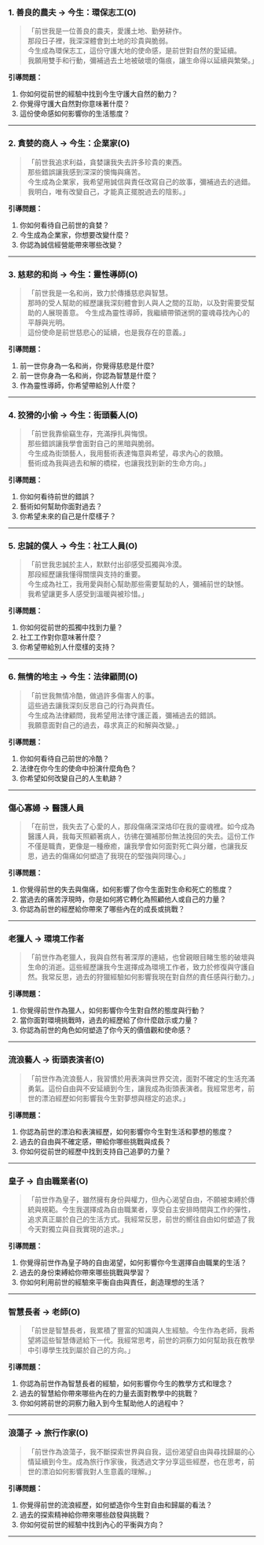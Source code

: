 
### 1. 善良的農夫 → 今生：環保志工(O)

> 「前世我是一位善良的農夫，愛護土地、勤勞耕作。  
> 那段日子裡，我深深體會到土地的珍貴與脆弱。  
> 今生成為環保志工，這份守護大地的使命感，是前世對自然的愛延續。  
> 我願用雙手和行動，彌補過去土地被破壞的傷痕，讓生命得以延續與繁榮。」

**引導問題：**  
1. 你如何從前世的經驗中找到今生守護大自然的動力？  
2. 你覺得守護大自然對你意味著什麼？  
3. 這份使命感如何影響你的生活態度？

---

### 2. 貪婪的商人 → 今生：企業家(O)

> 「前世我追求利益，貪婪讓我失去許多珍貴的東西。  
> 那些錯誤讓我感到深深的懊悔與痛苦。  
> 今生成為企業家，我希望用誠信與責任改寫自己的故事，彌補過去的過錯。  
> 我明白，唯有改變自己，才能真正擺脫過去的陰影。」

**引導問題：**  
1. 你如何看待自己前世的貪婪？  
2. 今生成為企業家，你想要改變什麼？  
3. 你認為誠信經營能帶來哪些改變？

---

### 3. 慈悲的和尚 → 今生：靈性導師(O)

> 「前世我是一名和尚，致力於傳播慈悲與智慧。  
> 那時的受人幫助的經歷讓我深刻體會到人與人之間的互助，以及對需要受幫助的人展現善意。
> 今生成為靈性導師，我繼續帶領迷惘的靈魂尋找內心的平靜與光明。  
> 這份使命是前世慈悲心的延續，也是我存在的意義。」

**引導問題：**  
1. 前一世你身為一名和尚，你覺得慈悲是什麼?
2. 前一世你身為一名和尚，你認為智慧是什麼？
3. 作為靈性導師，你希望帶給別人什麼？  

---

### 4. 狡猾的小偷 → 今生：街頭藝人(O)

> 「前世我靠偷竊生存，充滿掙扎與悔恨。  
> 那些錯誤讓我學會面對自己的黑暗與脆弱。  
> 今生成為街頭藝人，我用藝術表達悔意與希望，尋求內心的救贖。  
> 藝術成為我與過去和解的橋樑，也讓我找到新的生命方向。」

**引導問題：**  
1. 你如何看待前世的錯誤？  
2. 藝術如何幫助你面對過去？  
3. 你希望未來的自己是什麼樣子？

---

### 5. 忠誠的僕人 → 今生：社工人員(O)

> 「前世我忠誠於主人，默默付出卻感受孤獨與冷漠。  
> 那段經歷讓我懂得關懷與支持的重要。  
> 今生成為社工，我用愛與耐心幫助那些需要幫助的人，彌補前世的缺憾。  
> 我希望讓更多人感受到溫暖與被珍惜。」

**引導問題：**  
1. 你如何從前世的孤獨中找到力量？  
2. 社工工作對你意味著什麼？  
3. 你希望帶給別人什麼樣的支持？

---

### 6. 無情的地主 → 今生：法律顧問(O)

> 「前世我無情冷酷，做過許多傷害人的事。  
> 這些過去讓我深刻反思自己的行為與責任。  
> 今生成為法律顧問，我希望用法律守護正義，彌補過去的錯誤。  
> 我願意面對自己的過去，尋求真正的和解與改變。」

**引導問題：**  
1. 你如何看待自己前世的冷酷？  
2. 法律在你今生的使命中扮演什麼角色？  
3. 你希望如何改變自己的人生軌跡？

---

### 傷心寡婦 → 醫護人員

>「在前世，我失去了心愛的人，那段傷痛深深烙印在我的靈魂裡。如今成為醫護人員，我每天照顧著病人，彷彿在彌補那份無法挽回的失去。這份工作不僅是職責，更像是一種療癒，讓我學會如何面對死亡與分離，也讓我反思，過去的傷痛如何塑造了我現在的堅強與同理心。」

**引導問題：**  
1. 你覺得前世的失去與傷痛，如何影響了你今生面對生命和死亡的態度？  
2. 當過去的痛苦浮現時，你是如何將它轉化為照顧他人或自己的力量？  
3. 你認為前世的經歷給你帶來了哪些內在的成長或挑戰？

---

### 老獵人 → 環境工作者

>「前世作為老獵人，我與自然有著深厚的連結，也曾親眼目睹生態的破壞與生命的消逝。這些經歷讓我今生選擇成為環境工作者，致力於修復與守護自然。我常反思，過去的狩獵經驗如何影響我現在對自然的責任感與行動力。」

**引導問題：**  
1. 你覺得前世作為獵人，如何影響你今生對自然的態度與行動？  
2. 當你面對環境挑戰時，過去的經歷給了你什麼啟示或力量？  
3. 你認為前世的角色如何塑造了你今天的價值觀和使命感？

---

### 流浪藝人 → 街頭表演者(O)

>「前世作為流浪藝人，我習慣於用表演與世界交流，面對不確定的生活充滿勇氣。這份自由與不安延續到今生，讓我成為街頭表演者。我經常思考，前世的漂泊經歷如何影響我今生對夢想與穩定的追求。」

**引導問題：**  
1. 你認為前世的漂泊和表演經歷，如何影響你今生對生活和夢想的態度？  
2. 過去的自由與不確定感，帶給你哪些挑戰與成長？  
3. 你如何從前世的經歷中找到支持自己追夢的力量？

---

### 皇子 → 自由職業者(O)

>「前世作為皇子，雖然擁有身份與權力，但內心渴望自由，不願被束縛於傳統與規範。今生我選擇成為自由職業者，享受自主安排時間與工作的彈性，追求真正屬於自己的生活方式。我經常反思，前世的嚮往自由如何塑造了我今天對獨立與自我實現的追求。」

**引導問題：**  
1. 你覺得前世作為皇子時的自由渴望，如何影響你今生選擇自由職業的生活？  
2. 過去的身份束縛給你帶來哪些挑戰與學習？  
3. 你如何利用前世的經驗來平衡自由與責任，創造理想的生活？

---

### 智慧長者 → 老師(O)

>「前世是智慧長者，我累積了豐富的知識與人生經驗。今生作為老師，我希望將這些智慧傳遞給下一代。我經常思考，前世的洞察力如何幫助我在教學中引導學生找到屬於自己的方向。」

**引導問題：**  
1. 你認為前世作為智慧長者的經驗，如何影響你今生的教學方式和理念？  
2. 過去的智慧給你帶來哪些內在的力量去面對教學中的挑戰？  
3. 你如何將前世的洞察力融入到今生幫助他人的過程中？

---

### 浪蕩子 → 旅行作家(O)

>「前世作為浪蕩子，我不斷探索世界與自我，這份渴望自由與尋找歸屬的心情延續到今生。成為旅行作家後，我透過文字分享這些經歷，也在思考，前世的漂泊如何影響我對人生意義的理解。」

**引導問題：**  
1. 你覺得前世的流浪經歷，如何塑造你今生對自由和歸屬的看法？  
2. 過去的探索精神給你帶來哪些啟發與挑戰？  
3. 你如何從前世的經驗中找到內心的平衡與方向？

---

